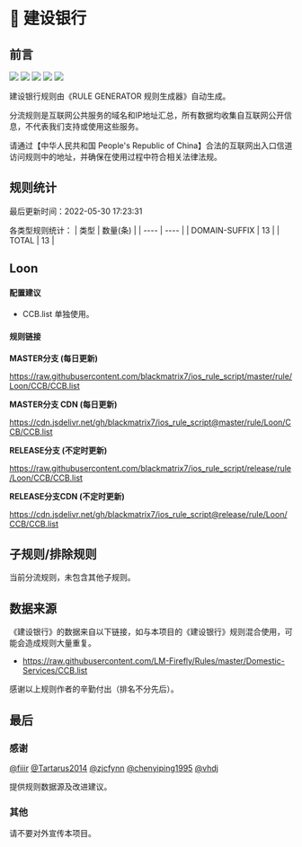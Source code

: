 # 🧸 建设银行

## 前言

![](https://shields.io/badge/-移除重复规则-ff69b4) ![](https://shields.io/badge/-DOMAIN与DOMAIN--SUFFIX合并-green) ![](https://shields.io/badge/-DOMAIN--SUFFIX间合并-critical) ![](https://shields.io/badge/-DOMAIN--SUFFIX与DOMAIN--KEYWORD合并-blue) ![](https://shields.io/badge/-IP--CIDR(6)合并-blueviolet) 

建设银行规则由《RULE GENERATOR 规则生成器》自动生成。

分流规则是互联网公共服务的域名和IP地址汇总，所有数据均收集自互联网公开信息，不代表我们支持或使用这些服务。

请通过【中华人民共和国 People's Republic of China】合法的互联网出入口信道访问规则中的地址，并确保在使用过程中符合相关法律法规。

## 规则统计

最后更新时间：2022-05-30 17:23:31

各类型规则统计：
| 类型 | 数量(条)  | 
| ---- | ----  |
| DOMAIN-SUFFIX | 13  | 
| TOTAL | 13  | 


## Loon 

#### 配置建议
- CCB.list 单独使用。

#### 规则链接
**MASTER分支 (每日更新)**

https://raw.githubusercontent.com/blackmatrix7/ios_rule_script/master/rule/Loon/CCB/CCB.list

**MASTER分支 CDN (每日更新)**

https://cdn.jsdelivr.net/gh/blackmatrix7/ios_rule_script@master/rule/Loon/CCB/CCB.list

**RELEASE分支 (不定时更新)**

https://raw.githubusercontent.com/blackmatrix7/ios_rule_script/release/rule/Loon/CCB/CCB.list

**RELEASE分支CDN (不定时更新)**

https://cdn.jsdelivr.net/gh/blackmatrix7/ios_rule_script@release/rule/Loon/CCB/CCB.list

## 子规则/排除规则


当前分流规则，未包含其他子规则。

## 数据来源

《建设银行》的数据来自以下链接，如与本项目的《建设银行》规则混合使用，可能会造成规则大量重复。

- https://raw.githubusercontent.com/LM-Firefly/Rules/master/Domestic-Services/CCB.list


感谢以上规则作者的辛勤付出（排名不分先后）。

## 最后

### 感谢

[@fiiir](https://github.com/fiiir) [@Tartarus2014](https://github.com/Tartarus2014) [@zjcfynn](https://github.com/zjcfynn) [@chenyiping1995](https://github.com/chenyiping1995) [@vhdj](https://github.com/vhdj)

提供规则数据源及改进建议。

### 其他

请不要对外宣传本项目。
